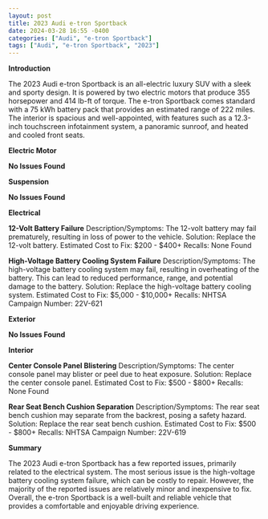 ```yaml
---
layout: post
title: 2023 Audi e-tron Sportback
date: 2024-03-28 16:55 -0400
categories: ["Audi", "e-tron Sportback"]
tags: ["Audi", "e-tron Sportback", "2023"]
---
```

**Introduction**

The 2023 Audi e-tron Sportback is an all-electric luxury SUV with a sleek and sporty design. It is powered by two electric motors that produce 355 horsepower and 414 lb-ft of torque. The e-tron Sportback comes standard with a 75 kWh battery pack that provides an estimated range of 222 miles. The interior is spacious and well-appointed, with features such as a 12.3-inch touchscreen infotainment system, a panoramic sunroof, and heated and cooled front seats.

**Electric Motor**

**No Issues Found**

**Suspension**

**No Issues Found**

**Electrical**

**12-Volt Battery Failure**
Description/Symptoms: The 12-volt battery may fail prematurely, resulting in loss of power to the vehicle.
Solution: Replace the 12-volt battery.
Estimated Cost to Fix: $200 - $400+
Recalls: None Found

**High-Voltage Battery Cooling System Failure**
Description/Symptoms: The high-voltage battery cooling system may fail, resulting in overheating of the battery. This can lead to reduced performance, range, and potential damage to the battery.
Solution: Replace the high-voltage battery cooling system.
Estimated Cost to Fix: $5,000 - $10,000+
Recalls: NHTSA Campaign Number: 22V-621

**Exterior**

**No Issues Found**

**Interior**

**Center Console Panel Blistering**
Description/Symptoms: The center console panel may blister or peel due to heat exposure.
Solution: Replace the center console panel.
Estimated Cost to Fix: $500 - $800+
Recalls: None Found

**Rear Seat Bench Cushion Separation**
Description/Symptoms: The rear seat bench cushion may separate from the backrest, posing a safety hazard.
Solution: Replace the rear seat bench cushion.
Estimated Cost to Fix: $500 - $800+
Recalls: NHTSA Campaign Number: 22V-619

**Summary**

The 2023 Audi e-tron Sportback has a few reported issues, primarily related to the electrical system. The most serious issue is the high-voltage battery cooling system failure, which can be costly to repair. However, the majority of the reported issues are relatively minor and inexpensive to fix. Overall, the e-tron Sportback is a well-built and reliable vehicle that provides a comfortable and enjoyable driving experience.
